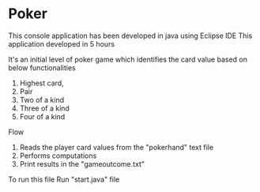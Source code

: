 # Poker
This console application has been developed in java using Eclipse IDE
This application developed in 5 hours

It's an initial level of poker game
which identifies the card value based on below functionalities
 1) Highest card,
 2) Pair
 3) Two of a kind
 4) Three of a kind
 5) Four of a kind
 
 Flow
 1) Reads the player card values from the "pokerhand" text file
 2) Performs computations 
 3) Print results in the "gameoutcome.txt"
 
 To run this file
 Run "start.java" file
